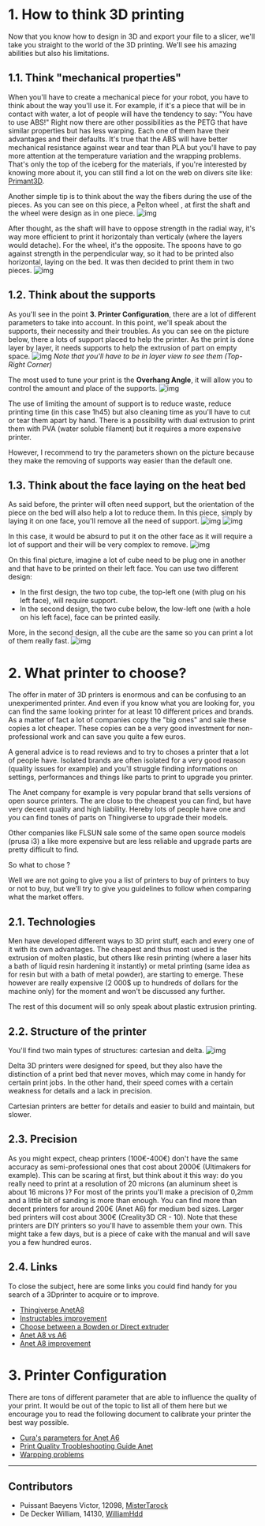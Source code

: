 # 1. How to think 3D printing
Now that you know how to design in 3D and export your file to a slicer, we'll take you straight to the world of the 3D printing. We'll see his amazing abilities but also his limitations.

## 1.1. Think "mechanical properties"
When you'll have to create a mechanical piece for your robot, you have to think about the way you'll use it.
For example, if it's a piece that will be in contact with water, a lot of people will have the tendency to say: "You have to use ABS!"
Right now there are other possibilities as the PETG that have similar properties but has less warping. Each one of them have their advantages and their defaults.
It's true that the ABS will have better mechanical resistance against wear and tear than PLA but you'll have to pay more attention at the temperature variation and the wrapping problems.
 That's only the top of the iceberg for the materials, if you're interested by knowing more about it, you can still find a lot on the web on divers site like: [Primant3D](http://www.primante3d.com/materiaux/).

Another simple tip is to think about the way the fibers during the use of the pieces.
As you can see on this piece, a Pelton wheel , at first the shaft and the wheel were design as in one piece.
![img](img/mechanical/3d-print/Pelton_wheel_1.png)

After thought, as the shaft will have to oppose strength in the radial way, it's way more efficient to print it horizontaly than verticaly (where the layers would detache).
For the wheel, it's the opposite. The spoons have to go against strength in the perpendicular way, so it had to be printed also horizontal, laying on the bed.
It was then decided to print them in two pieces.
![img](img/mechanical/3d-print/Pelton_wheel_2.png)

## 1.2. Think about the supports
As you'll see in the point **3. Printer Configuration**, there are a lot of different parameters to take into account. In this point, we'll speak about the supports, their necessity and their troubles.
As you can see on the picture below, there a lots of support placed to help the printer. As the print is done layer by layer, it needs supports to help the extrusion of part on empty space.
![img](img/mechanical/3d-print/Support_1.png)
*Note that you'll have to be in layer view to see them (Top-Right Corner)*

The most used to tune your print is the **Overhang Angle**, it will allow you to control the amount and place of the supports.
![img](img/mechanical/3d-print/Support_2.png)

The use of limiting the amount of support is to reduce waste, reduce printing time (in this case 1h45) but also cleaning time as you'll have to cut or tear them apart by hand. There is a possibility with dual extrusion to print them with PVA (water soluble filament) but it requires a more expensive printer.

However, I recommend to try the parameters shown on the picture because they make the removing of supports way easier than the default one.
<!--fin de relecture-->
## 1.3. Think about the face laying on the heat bed
As said before, the printer will often need support, but the orientation of the piece on the bed will also help a lot to reduce them.
In this piece, simply by laying it on one face, you'll remove all the need of support.
![img](img/mechanical/3d-print/Bed_1.png)
![img](img/mechanical/3d-print/Bed_2.png)

In this case, it would be absurd to put it on the other face as it will require a lot of support and their will be very complex to remove.
![img](img/mechanical/3d-print/Bed_3.png)

On this final picture, imagine a lot of cube need to be plug one in another and that have to be printed on their left face.
You can use two different design:
- In the first design, the two top cube, the top-left one (with plug on his left face), will require support.
- In the second design, the two cube below, the low-left one (with a hole on his left face), face can be printed easily.

More, in the second design, all the cube are the same so you can print a lot of them really fast.
![img](img/mechanical/3d-print/Bed_4.png)

# 2. What printer to choose?
The offer in mater of 3D printers is enormous and can be confusing to an unexperimented printer.
And even if you know what you are looking for, you can find the same looking printer for at least 10 different prices and brands.
As a matter of fact a lot of companies copy the "big ones" and sale these copies a lot cheaper.
These copies can be a very good investment for non-professional work and can save you quite a few euros.

A general advice is to read reviews and to try to choses a printer that a lot of people have. Isolated brands are often isolated for a very good reason (quality issues for example) and you'll struggle finding informations on settings, performances and things like parts to print to upgrade you printer.

The Anet company for example is very popular brand that sells versions of open source printers.
The are close to the cheapest you can find, but have very decent quality and high liability.
Hereby lots of people have one and you can find tones of parts on Thingiverse to upgrade their models.

Other companies like FLSUN sale some of the same open source models (prusa i3) a like more expensive but are less reliable and upgrade parts are pretty difficult to find.

So what to chose ?

Well we are not going to give you a list of printers to buy of printers to buy or not to buy, but we'll try to give you guidelines to follow when comparing what the market offers.

## 2.1. Technologies
Men have developed different ways to 3D print stuff, each and every one of it with its own advantages.
The cheapest and thus most used is the extrusion of molten plastic, but others like resin printing (where a laser hits a bath of liquid resin hardening it instantly) or metal printing (same idea as for resin but with a bath of metal powder), are starting to emerge. These however are really expensive (2 000$ up to hundreds of dollars for the machine only) for the moment and won't be discussed any further.

The rest of this document will so only speak about plastic extrusion printing.

## 2.2. Structure of the printer
You'll find two main types of structures: cartesian and delta.
![img](img/mechanical/3d-print/Cartesian-3D-printer.jpg)

Delta 3D printers were designed for speed, but they also have the distinction of a print bed that never moves, which may come in handy for certain print jobs.
In the other hand, their speed comes with a certain weakness for details and a lack in precision.

Cartesian printers are better for details and easier to build and maintain, but slower.

## 2.3. Precision
As you might expect, cheap printers (100€-400€) don't have the same accuracy as semi-professional ones that cost about 2000€ (Ultimakers for example).
This can be scaring at first, but think about it this way: do you really need to print at a resolution of 20 microns (an aluminum sheet is about 16 microns )?
For most of the prints you'll make a precision of 0,2mm and a little bit of sanding is more than enough.
You can find more than decent printers for around 200€ (Anet A6) for medium bed sizes.
Larger bed printers will cost about 300€ (Creality3D CR - 10).
Note that these printers are DIY printers so you'll have to assemble them your own.
This might take a few days, but is a piece of cake with the manual and will save you a few hundred euros.

## 2.4. Links
To close the subject, here are some links you could find handy for you search of a 3Dprinter to acquire or to improve.
- [Thingiverse AnetA8](https://www.thingiverse.com/search/page:1?q=Anet+A8&sa=&dwh=525af4b8e015a6f)
- [Instructables improvement](http://www.instructables.com/id/Transform-a-chinese-3D-printer-in-a-high-precision/)
- [Choose between a Bowden or Direct extruder](http://www.fabbaloo.com/blog/2015/11/11/bowden-or-direct-a-primer-on-extruder-styles)
- [Anet A8 vs A6](https://pevly.com/anet-a8-vs-a6/)
- [Anet A8 improvement](http://www.instructables.com/id/2000-Quality-Prints-From-a-200-Printer-an-Upgrade-/)
<!-- Will si tu veux rajouter des liens -->


# 3. Printer Configuration
There are tons of different parameter that are able to influence the quality of your print.
It would be out of the topic to list all of them here but we encourage you to read the following document to calibrate your printer the best way possible.

- [Cura's parameters for Anet A6](mechanical/References/A6_Parameters_Cura.pdf)
- [Print Quality Troobleshooting Guide Anet](mechanical/References/Print_Quality_Troobleshooting_Guide-Anet.pdf)
- [Warpping problems](http://www.primante3d.com/curling-29082016/)



--------------------------------------
## Contributors
- Puissant Baeyens Victor, 12098, [MisterTarock](https://github.com/MisterTarock)
- De Decker William, 14130, [WilliamHdd](https://github.com/WilliamHdd)
